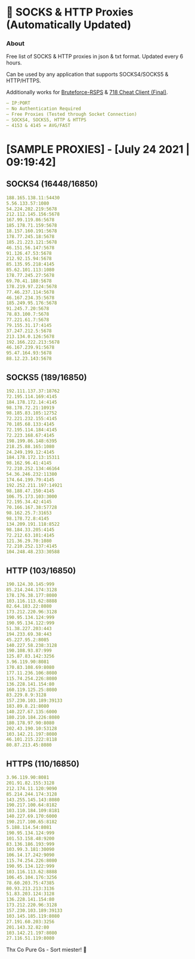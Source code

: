 # 🎁 SOCKS & HTTP Proxies (Automatically Updated)

### About
Free list of SOCKS & HTTP proxies in json & txt format. Updated every 6 hours. 

Can be used by any application that supports SOCKS4/SOCKS5 & HTTP/HTTPS.

Additionally works for [Bruteforce-RSPS](https://github.com/KaiBurton/Bruteforce-RSPS) & [718 Cheat Client (Final)](https://github.com/KaiBurton/718-Cheat-Client-Final). 

```yaml
— IP:PORT
— No Authentication Required
— Free Proxies (Tested through Socket Connection)
— SOCKS4, SOCKS5, HTTP & HTTPS
— 4153 & 4145 = AVG/FAST
```

# [SAMPLE PROXIES] - [July 24 2021 | 09:19:42]

## SOCKS4 (16448/16850)
```yaml
188.165.138.11:54430
5.56.133.57:1080
54.224.202.219:5678
212.112.145.156:5678
167.99.119.86:5678
185.178.71.159:5678
18.157.160.191:5678
178.77.245.18:5678
185.21.223.121:5678
46.151.56.147:5678
91.126.47.53:5678
212.92.15.94:5678
85.135.95.218:4145
85.62.101.113:1080
178.77.245.27:5678
69.70.41.188:5678
178.219.97.224:5678
77.46.237.114:5678
46.167.234.35:5678
185.249.95.176:5678
91.245.7.20:5678
78.83.100.7:5678
77.221.61.7:5678
79.155.31.17:4145
37.247.212.5:5678
213.134.0.126:5678
192.166.222.213:5678
46.167.239.91:5678
95.47.164.93:5678
88.12.23.143:5678
```

## SOCKS5 (189/16850)
```yaml
192.111.137.37:18762
72.195.114.169:4145
184.178.172.14:4145
98.178.72.21:10919
98.185.83.105:12752
72.221.232.155:4145
70.185.68.133:4145
72.195.114.184:4145
72.223.168.67:4145
198.199.86.148:6395
218.25.88.165:1080
24.249.199.12:4145
184.178.172.13:15311
98.162.96.41:4145
72.210.252.134:46164
54.36.246.232:11380
174.64.199.79:4145
192.252.211.197:14921
98.188.47.150:4145
106.75.173.103:3000
72.195.34.42:4145
70.166.167.38:57728
98.162.25.7:31653
98.178.72.8:4145
134.209.191.118:8522
98.184.33.205:4145
72.212.63.101:4145
121.36.29.70:1080
72.210.252.137:4145
104.248.48.233:30588
```

## HTTP (103/16850)
```yaml
190.124.30.145:999
85.214.244.174:3128
178.176.38.177:8080
103.116.113.62:8888
82.64.183.22:8080
173.212.220.96:3128
190.95.134.124:999
190.95.134.122:999
51.38.227.203:443
194.233.69.38:443
45.227.95.2:8085
140.227.58.238:3128
190.108.93.87:999
125.87.83.142:3256
3.96.119.90:8081
170.83.108.69:8080
177.11.236.106:8080
115.74.254.226:8080
136.228.141.154:80
160.119.125.25:8080
83.229.8.9:3128
157.230.103.189:39133
183.89.8.21:8080
140.227.67.135:6000
180.210.184.226:8080
180.178.97.90:8080
202.43.190.10:53128
103.142.21.197:8080
46.101.215.222:8118
80.87.213.45:8080
```

## HTTPS (110/16850)
```yaml
3.96.119.90:8081
201.91.82.155:3128
212.174.11.120:9090
85.214.244.174:3128
143.255.145.143:8080
190.217.100.64:8182
103.110.184.109:8181
140.227.69.170:6000
190.217.100.65:8182
5.188.114.54:8081
190.95.134.124:999
101.53.158.48:9200
83.136.186.193:999
103.99.3.181:30090
106.14.17.242:9090
115.74.254.226:8080
190.95.134.122:999
103.116.113.62:8888
106.45.104.176:3256
78.60.203.75:47385
80.93.213.213:3136
51.83.203.124:3128
136.228.141.154:80
173.212.220.96:3128
157.230.103.189:39133
103.145.185.119:8080
27.191.60.203:3256
201.143.32.82:80
103.142.21.197:8080
27.116.51.119:8080
```



Thx Co Pure Gs - Sort miester! 💟